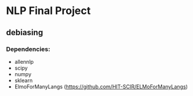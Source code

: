 # NLP Final Project
## debiasing


### Dependencies:
 - allennlp
 - scipy
 - numpy
 - sklearn
 - ElmoForManyLangs (https://github.com/HIT-SCIR/ELMoForManyLangs)